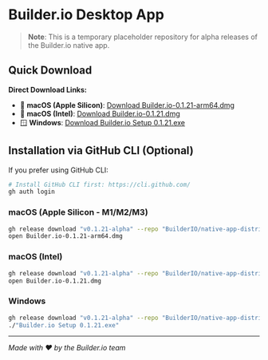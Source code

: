 # Builder.io Desktop App

> **Note**: This is a temporary placeholder repository for alpha releases of the Builder.io native app.

## Quick Download

**Direct Download Links:**
- 🍎 **macOS (Apple Silicon)**: [Download Builder.io-0.1.21-arm64.dmg](https://github.com/BuilderIO/native-app-distribution/releases/download/v0.1.21-alpha/Builder.io-0.1.21-arm64.dmg)
- 🍎 **macOS (Intel)**: [Download Builder.io-0.1.21.dmg](https://github.com/BuilderIO/native-app-distribution/releases/download/v0.1.21-alpha/Builder.io-0.1.21.dmg)  
- 🪟 **Windows**: [Download Builder.io Setup 0.1.21.exe](https://github.com/BuilderIO/native-app-distribution/releases/download/v0.1.21-alpha/Builder.io.Setup.0.1.21.exe)

## Installation via GitHub CLI (Optional)

If you prefer using GitHub CLI:

```bash
# Install GitHub CLI first: https://cli.github.com/
gh auth login
```

### macOS (Apple Silicon - M1/M2/M3)
```bash
gh release download "v0.1.21-alpha" --repo "BuilderIO/native-app-distribution" --pattern "Builder.io-0.1.21-arm64.dmg"
open Builder.io-0.1.21-arm64.dmg
```

### macOS (Intel)
```bash
gh release download "v0.1.21-alpha" --repo "BuilderIO/native-app-distribution" --pattern "Builder.io-0.1.21.dmg"
open Builder.io-0.1.21.dmg
```

### Windows  
```bash
gh release download "v0.1.21-alpha" --repo "BuilderIO/native-app-distribution" --pattern "Builder.io Setup 0.1.21.exe"
./"Builder.io Setup 0.1.21.exe"
```

---

*Made with ❤️ by the Builder.io team*
